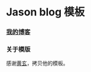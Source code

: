 # Jason blog 模板

### [我的博客](http://eqing.me)

### 关于模版
感谢[黄玄](https://github.com/Huxpro/huxpro.github.io)，拷贝他的模板。


